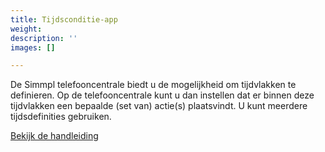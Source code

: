 ```yaml
---
title: Tijdsconditie-app
weight: 
description: ''
images: []

---
```

De Simmpl telefooncentrale biedt u de mogelijkheid om tijdvlakken te definieren. Op de telefooncentrale kunt u dan instellen dat er binnen deze tijdvlakken een bepaalde (set van) actie(s) plaatsvindt. U kunt meerdere tijdsdefinities gebruiken.

<a href="http://www.simmpl.nl/downloads/Simmpl_handleiding_tijdscondities.pdf" target="_blank" class="button">Bekijk de handleiding</a>
